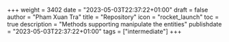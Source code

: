 +++
weight = 3402
date = "2023-05-03T22:37:22+01:00"
draft = false
author = "Pham Xuan Tra"
title = "Repository"
icon = "rocket_launch"
toc = true
description = "Methods supporting manipulate the entities"
publishdate = "2023-05-03T22:37:22+01:00"
tags = ["intermediate"]
+++
